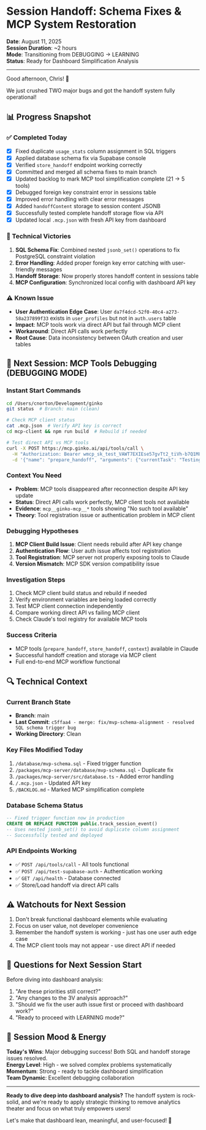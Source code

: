 # Session Handoff: Schema Fixes & MCP System Restoration

**Date**: August 11, 2025  
**Session Duration**: ~2 hours  
**Mode**: Transitioning from DEBUGGING → LEARNING  
**Status**: Ready for Dashboard Simplification Analysis

---

Good afternoon, Chris! 🎉

We just crushed TWO major bugs and got the handoff system fully operational!

## 📊 Progress Snapshot

### ✅ Completed Today
- [x] Fixed duplicate `usage_stats` column assignment in SQL triggers
- [x] Applied database schema fix via Supabase console  
- [x] Verified `store_handoff` endpoint working correctly
- [x] Committed and merged all schema fixes to main branch
- [x] Updated backlog to mark MCP tool simplification complete (21 → 5 tools)
- [x] Debugged foreign key constraint error in sessions table
- [x] Improved error handling with clear error messages
- [x] Added `handoffContent` storage to session content JSONB
- [x] Successfully tested complete handoff storage flow via API
- [x] Updated local `.mcp.json` with fresh API key from dashboard

### 🔧 Technical Victories
1. **SQL Schema Fix**: Combined nested `jsonb_set()` operations to fix PostgreSQL constraint violation
2. **Error Handling**: Added proper foreign key error catching with user-friendly messages
3. **Handoff Storage**: Now properly stores handoff content in sessions table
4. **MCP Configuration**: Synchronized local config with dashboard API key

### ⚠️ Known Issue
- **User Authentication Edge Case**: User `da7f4dcd-52f0-40c4-a273-58a237899f33` exists in `user_profiles` but not in `auth.users` table
- **Impact**: MCP tools work via direct API but fail through MCP client
- **Workaround**: Direct API calls work perfectly
- **Root Cause**: Data inconsistency between OAuth creation and user tables

## 🎯 Next Session: MCP Tools Debugging (DEBUGGING MODE)

### Instant Start Commands
```bash
cd /Users/cnorton/Development/ginko
git status  # Branch: main (clean)

# Check MCP client status
cat .mcp.json  # Verify API key is correct
cd mcp-client && npm run build  # Rebuild if needed

# Test direct API vs MCP tools
curl -X POST https://mcp.ginko.ai/api/tools/call \
  -H "Authorization: Bearer wmcp_sk_test_VAWT7EXIEse57gvTt2_tiVh-b7Q1M8OYx_R6SqJTwkg" \
  -d '{"name": "prepare_handoff", "arguments": {"currentTask": "Testing API connection"}}'
```

### Context You Need
- **Problem**: MCP tools disappeared after reconnection despite API key update
- **Status**: Direct API calls work perfectly, MCP client tools not available
- **Evidence**: `mcp__ginko-mcp__*` tools showing "No such tool available"
- **Theory**: Tool registration issue or authentication problem in MCP client

### Debugging Hypotheses
1. **MCP Client Build Issue**: Client needs rebuild after API key change
2. **Authentication Flow**: User auth issue affects tool registration 
3. **Tool Registration**: MCP server not properly exposing tools to Claude
4. **Version Mismatch**: MCP SDK version compatibility issue

### Investigation Steps
1. Check MCP client build status and rebuild if needed
2. Verify environment variables are being loaded correctly
3. Test MCP client connection independently 
4. Compare working direct API vs failing MCP client
5. Check Claude's tool registry for available MCP tools

### Success Criteria
- MCP tools (`prepare_handoff`, `store_handoff`, `context`) available in Claude
- Successful handoff creation and storage via MCP client
- Full end-to-end MCP workflow functional

## 🔍 Technical Context

### Current Branch State
- **Branch**: main
- **Last Commit**: `c5ffaa4 - merge: fix/mvp-schema-alignment - resolved SQL schema trigger bug`
- **Working Directory**: Clean

### Key Files Modified Today
1. `/database/mvp-schema.sql` - Fixed trigger function
2. `/packages/mcp-server/database/mvp-schema.sql` - Duplicate fix
3. `/packages/mcp-server/src/database.ts` - Added error handling
4. `/.mcp.json` - Updated API key
5. `/BACKLOG.md` - Marked MCP simplification complete

### Database Schema Status
```sql
-- Fixed trigger function now in production
CREATE OR REPLACE FUNCTION public.track_session_event()
-- Uses nested jsonb_set() to avoid duplicate column assignment
-- Successfully tested and deployed
```

### API Endpoints Working
- ✅ `POST /api/tools/call` - All tools functional
- ✅ `POST /api/test-supabase-auth` - Authentication working
- ✅ `GET /api/health` - Database connected
- ✅ Store/Load handoff via direct API calls

## ⚠️ Watchouts for Next Session
1. Don't break functional dashboard elements while evaluating
2. Focus on user value, not developer convenience
3. Remember the handoff system is working - just has one user auth edge case
4. The MCP client tools may not appear - use direct API if needed

## 📝 Questions for Next Session Start
Before diving into dashboard analysis:
1. "Are these priorities still correct?"
2. "Any changes to the 3V analysis approach?"
3. "Should we fix the user auth issue first or proceed with dashboard work?"
4. "Ready to proceed with LEARNING mode?"

## 🚀 Session Mood & Energy
**Today's Wins**: Major debugging success! Both SQL and handoff storage issues resolved.  
**Energy Level**: High - we solved complex problems systematically  
**Momentum**: Strong - ready to tackle dashboard simplification  
**Team Dynamic**: Excellent debugging collaboration  

---

**Ready to dive deep into dashboard analysis?** The handoff system is rock-solid, and we're ready to apply strategic thinking to remove analytics theater and focus on what truly empowers users!

Let's make that dashboard lean, meaningful, and user-focused! 🎯